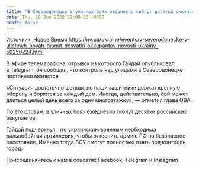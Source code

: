 ```yaml
---
title: "В Северодонецке в уличных боях ежедневно гибнут десятки оккупантов — Гайдай"
date: Thu, 16 Jun 2022 12:00:00 +0300
draft: false
---
```

Источник: Новое Время https://nv.ua/ukraine/events/v-severodonecke-v-ulichnyh-boyah-gibnut-desyatki-okkupantov-novosti-ukrainy-50250224.html


В эфире телемарафона, отрывок из которого Гайдай опубликовал в Telegram, он сообщил, что контроль над улицами в Северодонецке постоянно меняется.

«Ситуация достаточно шаткая, но наши защитники держат крепкую оборону и борются за каждый дом. Иногда, действительно, бой может длиться целый день всего за одну многоэтажку», — отметил глава ОВА.

По его словам, в уличных боях ежедневно гибнут десятки российских оккупантов.

Гайдай подчеркнул, что украинским военным необходима дальнобойная артиллерия, чтобы оттеснить армию РФ на безопасное расстояние. Именно тогда ВСУ смогут полностью взять под контроль город.

Присоединяйтесь к нам в соцсетях Facebook, Telegram и Instagram.
